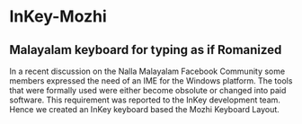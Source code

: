 # InKey-Mozhi
## Malayalam keyboard for typing as if Romanized
In a recent discussion on the Nalla Malayalam Facebook Community some members expressed the need of an IME for the Windows platform. The tools that were formally used were either become obsolute or changed into paid software. This requirement was reported to the InKey development team. Hence we created an InKey keyboard based the Mozhi Keyboard Layout.
